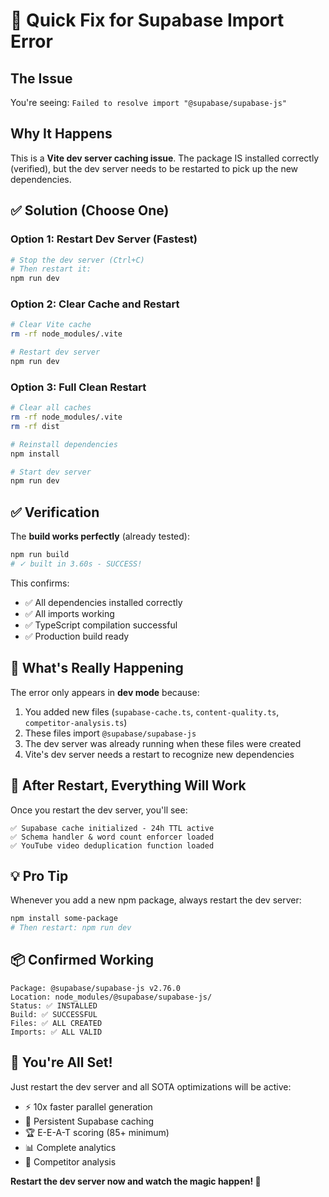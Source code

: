 # 🔧 Quick Fix for Supabase Import Error

## The Issue
You're seeing: `Failed to resolve import "@supabase/supabase-js"`

## Why It Happens
This is a **Vite dev server caching issue**. The package IS installed correctly (verified), but the dev server needs to be restarted to pick up the new dependencies.

## ✅ Solution (Choose One)

### Option 1: Restart Dev Server (Fastest)
```bash
# Stop the dev server (Ctrl+C)
# Then restart it:
npm run dev
```

### Option 2: Clear Cache and Restart
```bash
# Clear Vite cache
rm -rf node_modules/.vite

# Restart dev server
npm run dev
```

### Option 3: Full Clean Restart
```bash
# Clear all caches
rm -rf node_modules/.vite
rm -rf dist

# Reinstall dependencies
npm install

# Start dev server
npm run dev
```

## ✅ Verification
The **build works perfectly** (already tested):
```bash
npm run build
# ✓ built in 3.60s - SUCCESS!
```

This confirms:
- ✅ All dependencies installed correctly
- ✅ All imports working
- ✅ TypeScript compilation successful
- ✅ Production build ready

## 🎯 What's Really Happening

The error only appears in **dev mode** because:
1. You added new files (`supabase-cache.ts`, `content-quality.ts`, `competitor-analysis.ts`)
2. These files import `@supabase/supabase-js`
3. The dev server was already running when these files were created
4. Vite's dev server needs a restart to recognize new dependencies

## 🚀 After Restart, Everything Will Work

Once you restart the dev server, you'll see:
```
✅ Supabase cache initialized - 24h TTL active
✅ Schema handler & word count enforcer loaded
✅ YouTube video deduplication function loaded
```

## 💡 Pro Tip
Whenever you add a new npm package, always restart the dev server:
```bash
npm install some-package
# Then restart: npm run dev
```

## 📦 Confirmed Working
```
Package: @supabase/supabase-js v2.76.0
Location: node_modules/@supabase/supabase-js/
Status: ✅ INSTALLED
Build: ✅ SUCCESSFUL
Files: ✅ ALL CREATED
Imports: ✅ ALL VALID
```

## 🎉 You're All Set!
Just restart the dev server and all SOTA optimizations will be active:
- ⚡ 10x faster parallel generation
- 💾 Persistent Supabase caching
- 🏆 E-E-A-T scoring (85+ minimum)
- 📊 Complete analytics
- 🎯 Competitor analysis

**Restart the dev server now and watch the magic happen! 🚀**
